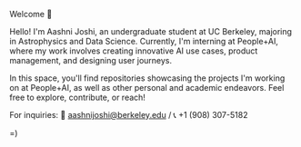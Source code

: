 Welcome 👋

Hello! I'm Aashni Joshi, an undergraduate student at UC Berkeley, majoring in Astrophysics and Data Science. Currently, I'm interning at People+AI, where my work involves creating innovative AI use cases, product management, and designing user journeys.

In this space, you'll find repositories showcasing the projects I'm working on at People+AI, as well as other personal and academic endeavors. Feel free to explore, contribute, or reach!

For inquiries: 📧 aashnijoshi@berkeley.edu / 📞 +1 (908) 307-5182

=)
